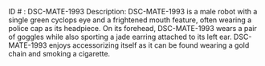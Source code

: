 ID # : DSC-MATE-1993
Description: DSC-MATE-1993 is a male robot with a single green cyclops eye and a frightened mouth feature, often wearing a police cap as its headpiece. On its forehead, DSC-MATE-1993 wears a pair of goggles while also sporting a jade earring attached to its left ear. DSC-MATE-1993 enjoys accessorizing itself as it can be found wearing a gold chain and smoking a cigarette.